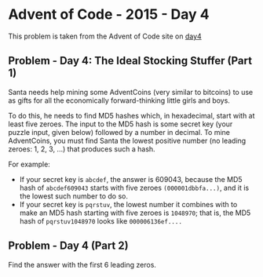 # Advent of Code - 2015 - Day 4

This problem is taken from the Advent of Code site on
[day4](https://adventofcode.com/2015/day/4)

Problem - Day 4: The Ideal Stocking Stuffer (Part 1)
--------------------------------------------

Santa needs help mining some AdventCoins (very similar to bitcoins) to use as
gifts for all the economically forward-thinking little girls and boys.

To do this, he needs to find MD5 hashes which, in hexadecimal, start with at
least five zeroes. The input to the MD5 hash is some secret key (your puzzle
input, given below) followed by a number in decimal. To mine AdventCoins, you
must find Santa the lowest positive number (no leading zeroes: 1, 2, 3, ...)
that produces such a hash.

For example:

* If your secret key is `abcdef`, the answer is 609043, because the MD5 hash of
  `abcdef609043` starts with five zeroes `(000001dbbfa...)`, and it is the
  lowest such number to do so.
* If your secret key is `pqrstuv`, the lowest number it combines with to make
  an MD5 hash starting with five zeroes is `1048970`; that is, the MD5 hash of
  `pqrstuv1048970` looks like `000006136ef....`

Problem - Day 4 (Part 2)
--------------------------------------------

Find the answer with the first 6 leading zeros.
